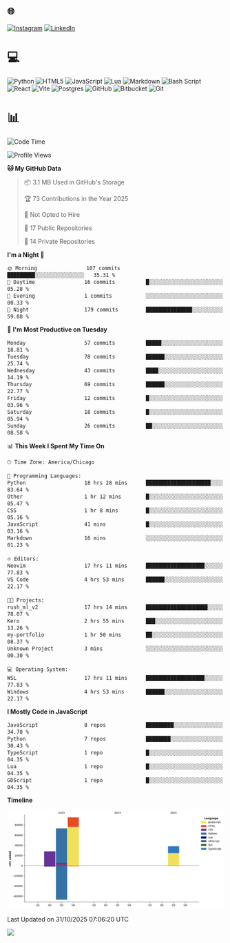 ## 🌐 
[![Instagram](https://img.shields.io/badge/Instagram-%23E4405F.svg?logo=Instagram&logoColor=white)](https://instagram.com/@francoxdup) [![LinkedIn](https://img.shields.io/badge/LinkedIn-%230077B5.svg?logo=linkedin&logoColor=white)](https://linkedin.com/in/franco-du-plessis-3496a6247) 

# 💻 
 ![Python](https://img.shields.io/badge/python-3670A0?style=for-the-badge&logo=python&logoColor=ffdd54) ![HTML5](https://img.shields.io/badge/html5-%23E34F26.svg?style=for-the-badge&logo=html5&logoColor=white) ![JavaScript](https://img.shields.io/badge/javascript-%23323330.svg?style=for-the-badge&logo=javascript&logoColor=%23F7DF1E) ![Lua](https://img.shields.io/badge/lua-%232C2D72.svg?style=for-the-badge&logo=lua&logoColor=white) ![Markdown](https://img.shields.io/badge/markdown-%23000000.svg?style=for-the-badge&logo=markdown&logoColor=white)  ![Bash Script](https://img.shields.io/badge/bash_script-%23121011.svg?style=for-the-badge&logo=gnu-bash&logoColor=white) ![React](https://img.shields.io/badge/react-%2320232a.svg?style=for-the-badge&logo=react&logoColor=%2361DAFB) ![Vite](https://img.shields.io/badge/vite-%23646CFF.svg?style=for-the-badge&logo=vite&logoColor=white) ![Postgres](https://img.shields.io/badge/postgres-%23316192.svg?style=for-the-badge&logo=postgresql&logoColor=white) ![GitHub](https://img.shields.io/badge/github-%23121011.svg?style=for-the-badge&logo=github&logoColor=white) ![Bitbucket](https://img.shields.io/badge/bitbucket-%230047B3.svg?style=for-the-badge&logo=bitbucket&logoColor=white) ![Git](https://img.shields.io/badge/git-%23F05033.svg?style=for-the-badge&logo=git&logoColor=white)
 
# 📊
<!--START_SECTION:waka-->
![Code Time](http://img.shields.io/badge/Code%20Time-775%20hrs%2045%20mins-blue)

![Profile Views](http://img.shields.io/badge/Profile%20Views-0-blue)

**🐱 My GitHub Data** 

> 📦 3.1 MB Used in GitHub's Storage 
 > 
> 🏆 73 Contributions in the Year 2025
 > 
> 🚫 Not Opted to Hire
 > 
> 📜 17 Public Repositories 
 > 
> 🔑 14 Private Repositories 
 > 
**I'm a Night 🦉** 

```text
🌞 Morning                107 commits         █████████░░░░░░░░░░░░░░░░   35.31 % 
🌆 Daytime                16 commits          █░░░░░░░░░░░░░░░░░░░░░░░░   05.28 % 
🌃 Evening                1 commits           ░░░░░░░░░░░░░░░░░░░░░░░░░   00.33 % 
🌙 Night                  179 commits         ███████████████░░░░░░░░░░   59.08 % 
```
📅 **I'm Most Productive on Tuesday** 

```text
Monday                   57 commits          █████░░░░░░░░░░░░░░░░░░░░   18.81 % 
Tuesday                  78 commits          ██████░░░░░░░░░░░░░░░░░░░   25.74 % 
Wednesday                43 commits          ████░░░░░░░░░░░░░░░░░░░░░   14.19 % 
Thursday                 69 commits          ██████░░░░░░░░░░░░░░░░░░░   22.77 % 
Friday                   12 commits          █░░░░░░░░░░░░░░░░░░░░░░░░   03.96 % 
Saturday                 18 commits          █░░░░░░░░░░░░░░░░░░░░░░░░   05.94 % 
Sunday                   26 commits          ██░░░░░░░░░░░░░░░░░░░░░░░   08.58 % 
```


📊 **This Week I Spent My Time On** 

```text
🕑︎ Time Zone: America/Chicago

💬 Programming Languages: 
Python                   18 hrs 28 mins      █████████████████████░░░░   83.64 % 
Other                    1 hr 12 mins        █░░░░░░░░░░░░░░░░░░░░░░░░   05.47 % 
CSS                      1 hr 8 mins         █░░░░░░░░░░░░░░░░░░░░░░░░   05.16 % 
JavaScript               41 mins             █░░░░░░░░░░░░░░░░░░░░░░░░   03.16 % 
Markdown                 16 mins             ░░░░░░░░░░░░░░░░░░░░░░░░░   01.23 % 

🔥 Editors: 
Neovim                   17 hrs 11 mins      ███████████████████░░░░░░   77.83 % 
VS Code                  4 hrs 53 mins       ██████░░░░░░░░░░░░░░░░░░░   22.17 % 

🐱‍💻 Projects: 
rush_ml_v2               17 hrs 14 mins      ████████████████████░░░░░   78.07 % 
Kero                     2 hrs 55 mins       ███░░░░░░░░░░░░░░░░░░░░░░   13.26 % 
my-portfolio             1 hr 50 mins        ██░░░░░░░░░░░░░░░░░░░░░░░   08.37 % 
Unknown Project          3 mins              ░░░░░░░░░░░░░░░░░░░░░░░░░   00.30 % 

💻 Operating System: 
WSL                      17 hrs 11 mins      ███████████████████░░░░░░   77.83 % 
Windows                  4 hrs 53 mins       ██████░░░░░░░░░░░░░░░░░░░   22.17 % 
```

**I Mostly Code in JavaScript** 

```text
JavaScript               8 repos             █████████░░░░░░░░░░░░░░░░   34.78 % 
Python                   7 repos             ████████░░░░░░░░░░░░░░░░░   30.43 % 
TypeScript               1 repo              █░░░░░░░░░░░░░░░░░░░░░░░░   04.35 % 
Lua                      1 repo              █░░░░░░░░░░░░░░░░░░░░░░░░   04.35 % 
GDScript                 1 repo              █░░░░░░░░░░░░░░░░░░░░░░░░   04.35 % 
```



**Timeline**

![Lines of Code chart](https://raw.githubusercontent.com/Franky-Dee/Franky-Dee/main/assets/bar_graph.png)


 Last Updated on 31/10/2025 07:06:20 UTC
<!--END_SECTION:waka-->

![](https://quotes-github-readme.vercel.app/api?type=horizontal&theme=dark)
